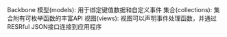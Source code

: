 Backbone
    模型(models): 用于绑定键值数据和自定义事件
    集合(collections): 集合附有可枚举函数的丰富API
    视图(views):  视图可以声明事件处理函数，并通过RESRful JSON接口连接到应用程序